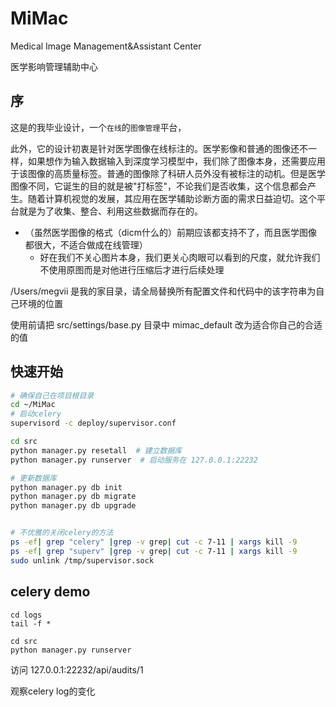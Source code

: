 # MiMac
Medical Image Management&amp;Assistant Center

医学影响管理辅助中心

## 序

这是的我毕业设计，一个`在线`的`图像管理`平台，

此外，它的设计初衷是针对医学图像在线标注的。医学影像和普通的图像还不一样，如果想作为输入数据输入到深度学习模型中，我们除了图像本身，还需要应用于该图像的高质量标签。普通的图像除了科研人员外没有被标注的动机。但是医学图像不同，它诞生的目的就是被"打标签"，不论我们是否收集，这个信息都会产生。随着计算机视觉的发展，其应用在医学辅助诊断方面的需求日益迫切。这个平台就是为了收集、整合、利用这些数据而存在的。
  - （虽然医学图像的格式（dicm什么的）前期应该都支持不了，而且医学图像都很大，不适合做成在线管理）
    - 好在我们不关心图片本身，我们更关心肉眼可以看到的尺度，就允许我们不使用原图而是对他进行压缩后才进行后续处理

/Users/megvii 是我的家目录，请全局替换所有配置文件和代码中的该字符串为自己环境的位置

使用前请把 src/settings/base.py 目录中 mimac_default 改为适合你自己的合适的值

## 快速开始
```bash
# 确保自己在项目根目录 
cd ~/MiMac
# 启动celery
supervisord -c deploy/supervisor.conf

cd src
python manager.py resetall  # 建立数据库
python manager.py runserver  # 启动服务在 127.0.0.1:22232

# 更新数据库
python manager.py db init
python manager.py db migrate
python manager.py db upgrade


# 不优雅的关闭celery的方法
ps -ef| grep "celery" |grep -v grep| cut -c 7-11 | xargs kill -9
ps -ef| grep "superv" |grep -v grep| cut -c 7-11 | xargs kill -9
sudo unlink /tmp/supervisor.sock
```

## celery demo

```
cd logs
tail -f *
```

```
cd src
python manager.py runserver
```

访问 
127.0.0.1:22232/api/audits/1

观察celery log的变化

